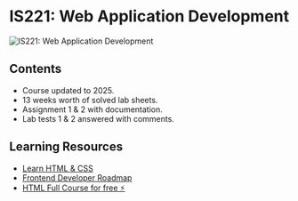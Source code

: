 # IS221: Web Application Development
![IS221: Web Application Development](https://github.com/SRVSRR/IS221-Web-Application-Development/blob/main/Docs/IS221-Banner.png)
## Contents
- Course updated to 2025.
- 13 weeks worth of solved lab sheets.
- Assignment 1 & 2 with documentation.
- Lab tests 1 & 2 answered with comments.
## Learning Resources
- <a href="https://www.learncpp.com" target="_blank">Learn HTML & CSS </a>
- <a href="https://roadmap.sh/cpp" target="_blank">Frontend Developer Roadmap </a>
- <a href="https://youtu.be/-TkoO8Z07hI?si=JcH613azWVTTj1ya" target="_blank">HTML Full Course for free ⚡️ 
 </a>




